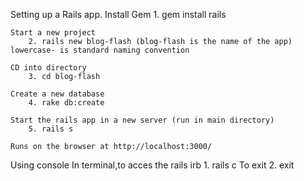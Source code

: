 Setting up a Rails app. 
    Install Gem
        1. gem install rails
    
    Start a new project
        2. rails new blog-flash (blog-flash is the name of the app) lowercase- is standard naming convention
   
    CD into directory
        3. cd blog-flash
    
    Create a new database
        4. rake db:create
    
    Start the rails app in a new server (run in main directory)
        5. rails s

    Runs on the browser at http://localhost:3000/ 

Using console 
    In terminal,to acces the rails irb
        1. rails c
    To exit
        2. exit 